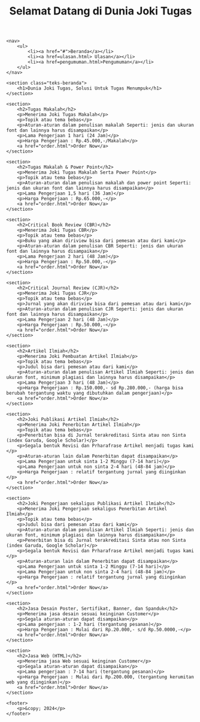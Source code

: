 <!DOCTYPE html>
<html lang="eng">
<head>
    <meta charset="UTF-8">
    <meta name="viewport" content="width=device-width, initial-scale=1.0">
    <link rel="stylesheet" href="style.css">
</head>
<body>
    <header>
        <h1>Selamat Datang di Dunia Joki Tugas</h1>
    </header>
    
    <nav>
        <ul>
            <li><a href="#">Beranda</a></li>
            <li><a href=ulasan.html> Ulasan</a></li>
            <li><a href=pengumuman.html>Pengumuman</a></li>
        </ul>
    </nav>

    <section class="teks-beranda">
        <h1>Dunia Joki Tugas, Solusi Untuk Tugas Menumpuk</h1>
    </section>

    <section>
        <h2>Tugas Makalah</h2>
        <p>Menerima Joki Tugas Makalah</p>
        <p>Topik atau tema bebas</p>
        <p>Aturan-aturan dalam penulisan makalah Seperti: jenis dan ukuran font dan lainnya harus disampaikan</p>
        <p>Lama Pengerjaan 1 hari (24 Jam)</p>
        <p>Harga Pengerjaan : Rp.45.000,-/Makalah</p>
        <a href="order.html">Order Now</a>
    </section>

    <section>
        <h2>Tugas Makalah & Power Point</h2>
        <p>Menerima Joki Tugas Makalah Serta Power Point</p>
        <p>Topik atau tema bebas</p>
        <p>Aturan-aturan dalam penulisan makalah dan power point Seperti: jenis dan ukuran font dan lainnya harus disampaikan</p>
        <p>Lama Pengerjaan 1,5 hari (36 Jam)</p>
        <p>Harga Pengerjaan : Rp.65.000,-</p>
        <a href="order.html">Order Now</a>
    </section>

    <section>
        <h2>Critical Book Review (CBR)</h2>
        <p>Menerima Joki Tugas CBR</p>
        <p>Topik atau tema bebas</p>
        <p>Buku yang akan diriview bisa dari pemesan atau dari kami</p>
        <p>Aturan-aturan dalam penulisan CBR Seperti: jenis dan ukuran font dan lainnya harus disampaikan</p>
        <p>Lama Pengerjaan 2 hari (48 Jam)</p>
        <p>Harga Pengerjaan : Rp.50.000,-</p>
        <a href="order.html">Order Now</a>
    </section>

    <section>
        <h2>Critical Journal Review (CJR)</h2>
        <p>Menerima Joki Tugas CJR</p>
        <p>Topik atau tema bebas</p>
        <p>Jurnal yang akan diriview bisa dari pemesan atau dari kami</p>
        <p>Aturan-aturan dalam penulisan CJR Seperti: jenis dan ukuran font dan lainnya harus disampaikan</p>
        <p>Lama Pengerjaan 2 hari (48 Jam)</p>
        <p>Harga Pengerjaan : Rp.50.000,-</p>
        <a href="order.html">Order Now</a>
    </section>

    <section>
        <h2>Artikel Ilmiah</h2>
        <p>Menerima Joki Pembuatan Artikel Ilmiah</p>
        <p>Topik atau tema bebas</p>
        <p>Judul bisa dari pemesan atau dari kami</p>
        <p>Aturan-aturan dalam penulisan Artikel Ilmiah Seperti: jenis dan ukuran font, minimum plagiasi dan lainnya harus disampaikan</p>
        <p>Lama Pengerjaan 3 hari (48 Jam)</p>
        <p>Harga Pengerjaan : Rp.150.000,- sd Rp.280.000,- (harga bisa berubah tergantung waktu yang dibutuhkan dalam pengerjaan)</p>
        <a href="order.html">Order Now</a>
    </section>

    <section>
        <h2>Joki Publikasi Artikel Ilmiah</h2>
        <p>Menerima Joki Penerbitan Artikel Ilmiah</p>
        <p>Topik atau tema bebas</p>
        <p>Penerbitan bisa di Jurnal terakreditasi Sinta atau non Sinta (index Garuda, Google Scholar)</p>
        <p>Segala bentuk Revisi dan Prharafrase Artikel menjadi tugas kami </p>
        <p>Aturan-aturan lain dalam Penerbitan dapat disampaikan</p>
        <p>Lama Pengerjaan untuk sinta 1-2 Minggu (7-14 hari)</p>
        <p>Lama Pengerjaan untuk non sinta 2-4 hari (48-84 jam)</p>
        <p>Harga Pengerjaan : relatif tergantung jurnal yang diinginkan </p>
        <a href="order.html">Order Now</a>
    </section>

    <section>
        <h2>Joki Pengerjaan sekaligus Publikasi Artikel Ilmiah</h2>
        <p>Menerima Joki Pengerjaan sekaligus Penerbitan Artikel Ilmiah</p>
        <p>Topik atau tema bebas</p>
        <p>Judul bisa dari pemesan atau dari kami</p>
        <p>Aturan-aturan dalam penulisan Artikel Ilmiah Seperti: jenis dan ukuran font, minimum plagiasi dan lainnya harus disampaikan</p>
        <p>Penerbitan bisa di Jurnal terakreditasi Sinta atau non Sinta (index Garuda, Google Scholar)</p>
        <p>Segala bentuk Revisi dan Prharafrase Artikel menjadi tugas kami </p>
        <p>Aturan-aturan lain dalam Penerbitan dapat disampaikan</p>
        <p>Lama Pengerjaan untuk sinta 1-2 Minggu (7-14 hari)</p>
        <p>Lama Pengerjaan untuk non sinta 2-4 hari (48-84 jam)</p>
        <p>Harga Pengerjaan : relatif tergantung jurnal yang diinginkan </p>
        <a href="order.html">Order Now</a>
    </section>
    
    <section>
        <h2>Jasa Desain Poster, Sertifikat, Banner, dan Spanduk</h2>
        <p>Menerima jasa desain sesuai keinginan Customer</p>
        <p>Segala aturan-aturan dapat disampaikan</p>
        <p>Lama pengerjaan : 1-2 hari (tergantung pesanan)</p>
        <p>Harga Pengerjaan : Mulai dari Rp.20.000,- s/d Rp.50.0000,-</p>
        <a href="order.html">Order Now</a>
    </section>

    <section>
        <h2>Jasa Web (HTML)</h2>
        <p>Menerima jasa Web sesuai keinginan Customer</p>
        <p>Segala aturan-aturan dapat disampaikan</p>
        <p>Lama pengerjaan : 7-14 hari (tergantung pesanan)</p>
        <p>Harga Pengerjaan : Mulai dari Rp.200.000, (tergantung kerumitan web yang diinginkan)</p>
        <a href="order.html">Order Now</a>
    </section>
    
    <footer>
        <p>&copy; 2024</p>
    </footer>
</body>
</html>

